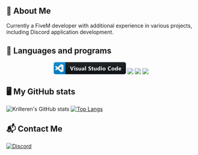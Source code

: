 ## 👋 About Me
Currently a FiveM developer with additional experience in various projects, including Discord application development.


## 🍄 Languages and programs 
<p align="center">
<img src="https://github.com/MikeCodesDotNET/ColoredBadges/blob/master/png/dev/tools/visualstudio_code.png"/>
<img src="https://github.com/MikeCodesDotNET/ColoredBadges/blob/master/png/dev/languages/html.png"/>
<img src="https://github.com/MikeCodesDotNET/ColoredBadges/blob/master/png/dev/languages/css3.png"/>
<img src="https://github.com/MikeCodesDotNET/ColoredBadges/blob/master/png/dev/languages/js.png"/>
</p>

## 🖥️ My GitHub stats

![Krilleren's GitHub stats](https://github-readme-stats.vercel.app/api?username=Krilleren&theme=react&show_icons=true)
[![Top Langs](https://github-readme-stats.vercel.app/api/top-langs/?username=Krilleren&theme=react&layout=compact)](https://github.com/anuraghazra/github-readme-stats)

## 📬 Contact Me
[![Discord](https://img.shields.io/badge/Discord-7289DA?style=for-the-badge&logo=discord&logoColor=white)](https://discord.com/users/831553710794080336)
<br>
